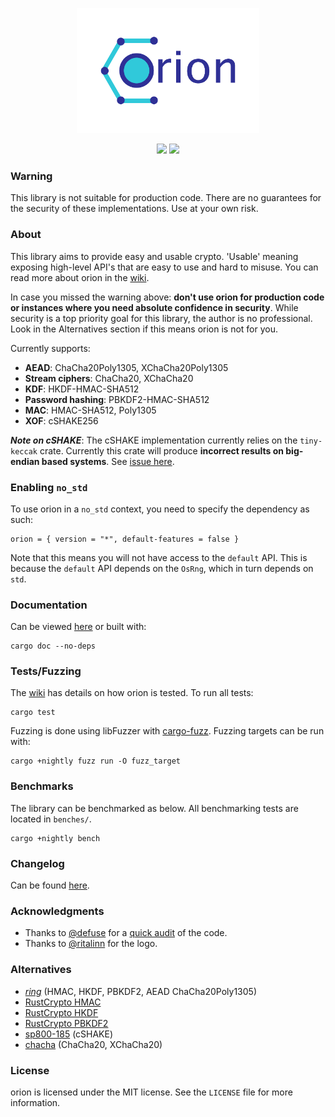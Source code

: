 <p align="center">
  <img src="logo/logo.png" alt="orion" height="200px">
</p>
<p align="center">
  <img src="https://travis-ci.org/brycx/orion.svg?branch=master">
  <img src="https://codecov.io/gh/brycx/orion/branch/master/graph/badge.svg">
</p>

### Warning
This library is not suitable for production code. There are no guarantees for the security of these implementations. Use at your own risk.


### About
This library aims to provide easy and usable crypto. 'Usable' meaning exposing high-level
API's that are easy to use and hard to misuse. You can read more about orion in the [wiki](https://github.com/brycx/orion/wiki).

In case you missed the warning above: **don't use orion for production code or instances where you need absolute confidence in security**. While security is a top priority goal for this library, the author is no
professional. Look in the Alternatives section if this means orion is not for you.

Currently supports:
* **AEAD**: ChaCha20Poly1305, XChaCha20Poly1305
* **Stream ciphers**: ChaCha20, XChaCha20
* **KDF**: HKDF-HMAC-SHA512
* **Password hashing**: PBKDF2-HMAC-SHA512
* **MAC**: HMAC-SHA512, Poly1305
* **XOF**: cSHAKE256

***Note on cSHAKE***:
The cSHAKE implementation currently relies on the `tiny-keccak` crate. Currently this crate
will produce **incorrect results on big-endian based systems**. See [issue here](https://github.com/debris/tiny-keccak/issues/15).

### Enabling `no_std`
To use orion in a `no_std` context, you need to specify the dependency as such:

```
orion = { version = "*", default-features = false }
```

Note that this means you will not have access to the `default` API.
This is because the `default` API depends on the `OsRng`, which in turn depends on `std`.


### Documentation
Can be viewed [here](https://docs.rs/orion) or built with:

```
cargo doc --no-deps
```

### Tests/Fuzzing
The [wiki](https://github.com/brycx/orion/wiki/Testing-suite) has details on how orion is tested. To run all tests:
```
cargo test
```

Fuzzing is done using libFuzzer with [cargo-fuzz](https://github.com/rust-fuzz/cargo-fuzz). Fuzzing targets can be run with:
```
cargo +nightly fuzz run -O fuzz_target
```

### Benchmarks
The library can be benchmarked as below. All benchmarking tests are located in `benches/`.
```
cargo +nightly bench
```
### Changelog
Can be found [here](https://github.com/brycx/orion/releases).

### Acknowledgments
- Thanks to [@defuse](https://github.com/defuse) for a [quick audit](https://github.com/brycx/orion/issues/3) of the code.
- Thanks to [@ritalinn](https://github.com/ritalinn) for the logo.

### Alternatives
- [*ring*](https://crates.io/crates/ring) (HMAC, HKDF, PBKDF2, AEAD ChaCha20Poly1305)
- [RustCrypto HMAC](https://crates.io/crates/hmac)
- [RustCrypto HKDF](https://crates.io/crates/hkdf)
- [RustCrypto PBKDF2](https://crates.io/crates/pbkdf2)
- [sp800-185](https://crates.io/crates/sp800-185) (cSHAKE)
- [chacha](https://crates.io/crates/chacha) (ChaCha20, XChaCha20)

### License
orion is licensed under the MIT license. See the `LICENSE` file for more information.
